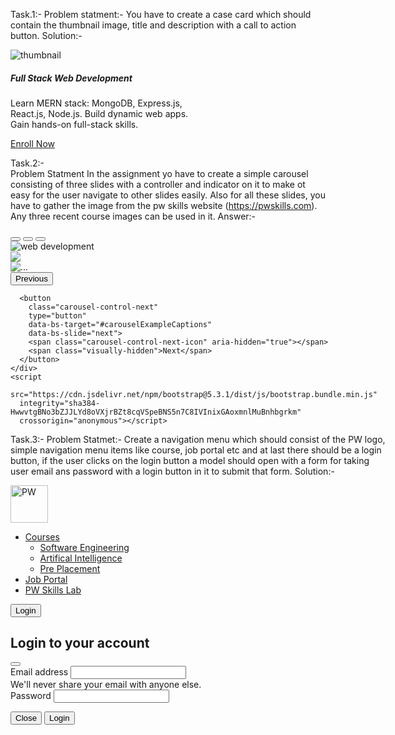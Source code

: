 Task.1:- 
Problem statment:-
You have to create a case card which should contain the thumbnail image, title and description with a call to action button.
Solution:-

   <!DOCTYPE html>
<html lang="en">
  <head>
    <meta charset="utf-8" />
    <meta name="viewport" content="width=device-width, initial-scale=1" />
    <title>Bootstrap Card</title>
    <link
      href="https://cdn.jsdelivr.net/npm/bootstrap@5.3.1/dist/css/bootstrap.min.css"
      rel="stylesheet"
      integrity="sha384-4bw+/aepP/YC94hEpVNVgiZdgIC5+VKNBQNGCHeKRQN+PtmoHDEXuppvnDJzQIu9"
      crossorigin="anonymous" />

  </head>
  <body class="d-flex justify-content-center align-items-center vh-100">
    <div class="card" style="width: 18rem">
      <img
        src="https://cdn.pwskills.com/assets/uploads/thumbnails/64a514966977cc6e87e27504.png"
        class="card-img-top"
        alt="thumbnail"/>
      <div class="card-body">
        <h5 class="card-title">Full Stack Web Development</h5>
        <p class="card-text">
          Learn MERN stack: MongoDB, Express.js, React.js, Node.js. Build
          dynamic web apps. Gain hands-on full-stack skills.
        </p>
        <a href="#" class="btn btn-primary w-100">Enroll Now</a>
      </div>
    </div>
    <script
      src="https://cdn.jsdelivr.net/npm/bootstrap@5.3.1/dist/js/bootstrap.bundle.min.js"
      integrity="sha384-HwwvtgBNo3bZJJLYd8oVXjrBZt8cqVSpeBNS5n7C8IVInixGAoxmnlMuBnhbgrkm"
      crossorigin="anonymous"> </script>
  </body>
</html>

Task.2:-  
Problem Statment
In the assignment yo have to create a simple carousel consisting of three slides with a controller and indicator on it to make ot easy for the user navigate to other slides easily.
Also for all these slides, you have to gather the image from the pw skills website (https://pwskills.com).
Any three recent course images can be used in it.
Answer:-
<!DOCTYPE html>
<html lang="en">
  <head>
    <meta charset="utf-8" />
    <meta name="viewport" content="width=device-width, initial-scale=1" />
    <title>Bootstrap </title>
    <link
      href="https://cdn.jsdelivr.net/npm/bootstrap@5.3.1/dist/css/bootstrap.min.css"
      rel="stylesheet"
      integrity="sha384-4bw+/aepP/YC94hEpVNVgiZdgIC5+VKNBQNGCHeKRQN+PtmoHDEXuppvnDJzQIu9"
      crossorigin="anonymous"/>
  </head>
  <body class="d-flex justify-content-center align-items-center vh-100">
    <div
      id="carouselExampleCaptions"
      class="carousel slide"
      style="width: 600px">
      <div class="carousel-indicators">
        <button
          type="button"
          data-bs-target="#carouselExampleCaptions"
          data-bs-slide-to="0"
          class="active"
          aria-current="true"
          aria-label="Slide 1"></button>
        <button
          type="button"
          data-bs-target="#carouselExampleCaptions"
          data-bs-slide-to="1"
          aria-label="Slide 2"></button>
        <button
          type="button"
          data-bs-target="#carouselExampleCaptions"
          data-bs-slide-to="2"
          aria-label="Slide 3"></button>
      </div>
      <div class="carousel-inner">
        <div class="carousel-item active">
          <img
            src="https://cdn.pwskills.com/assets/uploads/
thumbnails/64a514966977cc6e87e27504.png"
            class="d-block w-100"
            alt="web development"/>
        </div>
        <div class="carousel-item">
          <img
            src="https://cdn.pwskills.com/assets/uploads/
thumbnails/64c787ac228e13bbe7db67ee.png"
            class="d-block w-100"/>
        </div>
        <div class="carousel-item">
          <img
            src="https://cdn.pwskills.com/assets/uploads/
thumbnails/64a264076977ccc0a0e20c13.png"
            class="d-block w-100"
            alt="..."/>
        </div>
      </div>
      <button
        class="carousel-control-prev"
        type="button"
        data-bs-target="#carouselExampleCaptions"
        data-bs-slide="prev">
        <span class="carousel-control-prev-icon" aria-hidden="true"></span>
        <span class="visually-hidden">Previous</span>
      </button>

      <button
        class="carousel-control-next"
        type="button"
        data-bs-target="#carouselExampleCaptions"
        data-bs-slide="next">
        <span class="carousel-control-next-icon" aria-hidden="true"></span>
        <span class="visually-hidden">Next</span>
      </button>
    </div>
    <script
      src="https://cdn.jsdelivr.net/npm/bootstrap@5.3.1/dist/js/bootstrap.bundle.min.js"
      integrity="sha384-HwwvtgBNo3bZJJLYd8oVXjrBZt8cqVSpeBNS5n7C8IVInixGAoxmnlMuBnhbgrkm"
      crossorigin="anonymous"></script>
  </body>
</html>

Task.3:- 
Problem Statmet:- 
Create a navigation menu which should consist of the PW logo, simple navigation menu items like course, job portal etc and at last there should be a login button, if the user clicks on the login button a model should open with a form for taking user email ans password with a login button in it to submit that form.
Solution:- 
<!DOCTYPE html>
<html lang="en">
  <head>
    <meta charset="utf-8" />
    <meta name="viewport" content="width=device-width, initial-scale=1" />
    <title>Navigation Menu</title>
    <link
      href="https://cdn.jsdelivr.net/npm/bootstrap@5.3.1/dist/css/bootstrap.min.css"
      rel="stylesheet"
      integrity="sha384-4bw+/aepP/YC94hEpVNVgiZdgIC5+VKNBQNGCHeKRQN+PtmoHDEXuppvnDJzQIu9"
      crossorigin="anonymous"/>
  </head>
  <body>
    <nav class="navbar navbar-expand-lg bg-body-tertiary">
      <div class="container-fluid">
        <a class="navbar-brand" href="#">
          <img
            src="https://encrypted-tbn0.gstatic.com/images?
q=tbn:ANd9GcR4uSGshhTEX7v_tuvV1cT28EwyQoIYnzzeVg&usqp=CAU"
            alt="PW"
            width="60"
            height="60"/>
        </a>
        <div class="collapse navbar-collapse" id="navbarSupportedContent">
          <ul class="navbar-nav me-auto mb-2 mb-lg-0">
            <li class="nav-item dropdown">
              <a
                class="nav-link active dropdown-toggle"
                href="#"
                role="button"
                data-bs-toggle="dropdown"
                aria-expanded="false">
                Courses
              </a>
              <ul class="dropdown-menu">
                <li>
                  <a class="dropdown-item" href="#">Software Engineering</a>
                </li>
                <li>
                  <a class="dropdown-item" href="#">Artifical Intelligence</a>
                </li>
                <li>
                  <a class="dropdown-item" href="#">Pre Placement</a>
                </li>
              </ul>
            </li>
            <li class="nav-item">
              <a class="nav-link" aria-current="page" href="#">Job Portal</a>
            </li>
            <li class="nav-item">
              <a class="nav-link" href="#">PW Skills Lab</a>
            </li>
          </ul>
          <button
            type="button"
            class="btn btn-primary"
            data-bs-toggle="modal"
            data-bs-target="#exampleModal">
            Login
          </button>
          <div
            class="modal fade"
            id="exampleModal"
            tabindex="-1"
            aria-labelledby="exampleModalLabel"
            aria-hidden="true">
            <div class="modal-dialog">
              <div class="modal-content">
                <div class="modal-header">
                  <h1 class="modal-title fs-5" id="exampleModalLabel">
                    Login to your account
                  </h1>
                  <button
                    type="button"
                    class="btn-close"
                    data-bs-dismiss="modal"
                    aria-label="Close"></button>
                </div>
                <div class="modal-body">
                  <form>
                    <div class="mb-3">
                      <label for="exampleInputEmail1" class="form-label"
                        >Email address</label>
                      <input
                        type="email"
                        class="form-control"
                        id="exampleInputEmail1"
                        aria-describedby="emailHelp"/>
                      <div id="emailHelp" class="form-text">
                        We'll never share your email with anyone else.
                      </div>
                    </div>
                    <div class="mb-3">
                      <label for="exampleInputPassword1" class="form-label"
                        >Password</label>
                      <input
                        type="password"
                        class="form-control"
                        id="exampleInputPassword1"/>
                    </div>
                  </form>
                </div>
                <div class="modal-footer">
                  <button
                    type="button"
                    class="btn btn-secondary"
                    data-bs-dismiss="modal">
                    Close
                  </button>
                  <button type="button" class="btn btn-primary">Login</button>
                </div>
            </div>
            </div>
          </div>
        </div>
      </div>
    </nav>
    <script
      src="https://cdn.jsdelivr.net/npm/bootstrap@5.3.1/dist/js/bootstrap.bundle.min.js"
      integrity="sha384-HwwvtgBNo3bZJJLYd8oVXjrBZt8cqVSpeBNS5n7C8IVInixGAoxmnlMuBnhbgrkm"
      crossorigin="anonymous"></script>
  </body>
</html>

